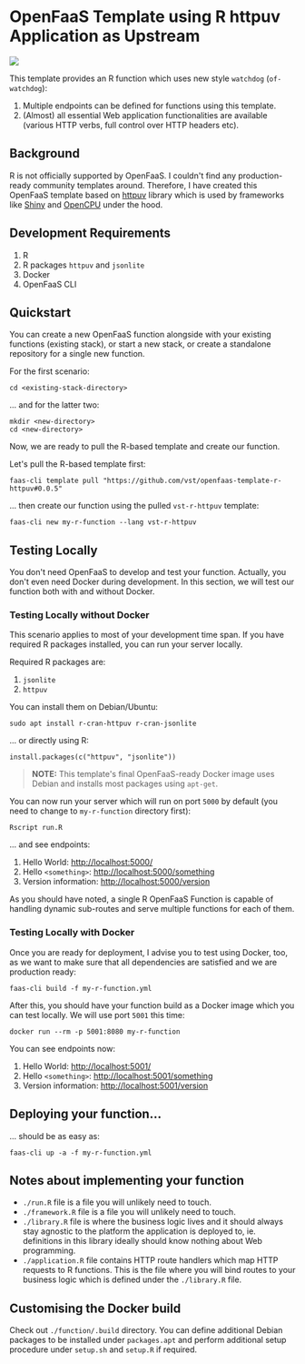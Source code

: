 # OpenFaaS Template using R httpuv Application as Upstream

![](https://img.shields.io/github/v/release/vst/openfaas-template-r-httpuv)

This template provides an R function which uses new style
`watchdog` (`of-watchdog`):

1. Multiple endpoints can be defined for functions using this template.
2. (Almost) all essential Web application functionalities are
   available (various HTTP verbs, full control over HTTP headers etc).

## Background

R is not officially supported by OpenFaaS. I couldn't find any
production-ready community templates around. Therefore, I have created
this OpenFaaS template based on
[httpuv](https://cran.r-project.org/web/packages/httpuv/index.html)
library which is used by frameworks like
[Shiny](https://shiny.rstudio.com/) and
[OpenCPU](https://www.opencpu.org/) under the hood.

## Development Requirements

1. R
2. R packages `httpuv` and `jsonlite`
3. Docker
4. OpenFaaS CLI

## Quickstart

You can create a new OpenFaaS function alongside with your existing
functions (existing stack), or start a new stack, or create a
standalone repository for a single new function.

For the first scenario:

```
cd <existing-stack-directory>
```

... and for the latter two:

```
mkdir <new-directory>
cd <new-directory>
```

Now, we are ready to pull the R-based template and create our
function.

Let's pull the R-based template first:

```
faas-cli template pull "https://github.com/vst/openfaas-template-r-httpuv#0.0.5"
```

... then create our function using the pulled `vst-r-httpuv` template:

```
faas-cli new my-r-function --lang vst-r-httpuv
```

## Testing Locally

You don't need OpenFaaS to develop and test your function. Actually,
you don't even need Docker during development. In this section, we
will test our function both with and without Docker.

### Testing Locally without Docker

This scenario applies to most of your development time span. If you
have required R packages installed, you can run your server locally.

Required R packages are:

1. `jsonlite`
2. `httpuv`

You can install them on Debian/Ubuntu:

```
sudo apt install r-cran-httpuv r-cran-jsonlite
```

... or directly using R:

```
install.packages(c("httpuv", "jsonlite"))
```

> **NOTE:** This template's final OpenFaaS-ready Docker image uses
> Debian and installs most packages using `apt-get`.

You can now run your server which will run on port `5000` by default
(you need to change to `my-r-function` directory first):

```
Rscript run.R
```

... and see endpoints:

1. Hello World: [http://localhost:5000/](http://localhost:5000/)
2. Hello `<something>`: [http://localhost:5000/something](http://localhost:5000/something)
3. Version information: [http://localhost:5000/version](http://localhost:5000/version)

As you should have noted, a single R OpenFaaS Function is capable of
handling dynamic sub-routes and serve multiple functions for each of
them.

### Testing Locally with Docker

Once you are ready for deployment, I advise you to test using Docker,
too, as we want to make sure that all dependencies are satisfied and
we are production ready:

```
faas-cli build -f my-r-function.yml
```

After this, you should have your function build as a Docker image
which you can test locally. We will use port `5001` this time:

```
docker run --rm -p 5001:8080 my-r-function
```

You can see endpoints now:

1. Hello World: [http://localhost:5001/](http://localhost:5001/)
2. Hello `<something>`: [http://localhost:5001/something](http://localhost:5001/something)
3. Version information: [http://localhost:5001/version](http://localhost:5001/version)

## Deploying your function...

... should be as easy as:

```
faas-cli up -a -f my-r-function.yml
```

## Notes about implementing your function

- `./run.R` file is a file you will unlikely need to touch.
- `./framework.R` file is a file you will unlikely need to touch.
- `./library.R` file is where the business logic lives and it should
  always stay agnostic to the platform the application is deployed to,
  ie. definitions in this library ideally should know nothing about
  Web programming.
- `./application.R` file contains HTTP route handlers which map HTTP
  requests to R functions. This is the file where you will bind routes
  to your business logic which is defined under the `./library.R` file.

## Customising the Docker build

Check out `./function/.build` directory. You can define additional
Debian packages to be installed under `packages.apt` and perform
additional setup procedure under `setup.sh` and `setup.R` if required.
